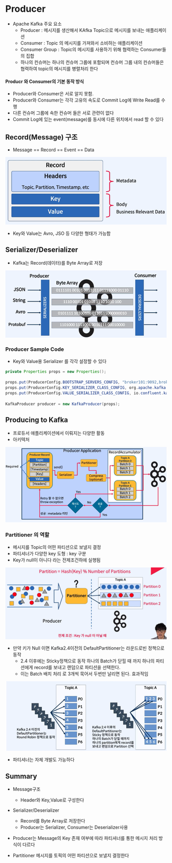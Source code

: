 # Producer

- Apache Kafka 주요 요소
  - Producer : 메시지를 생산해서 KAfka Topic으로 메시지를 보내는 애플리케이션
  - Consumer : Topic 의 메시지를 가져와서 소비하는 애플리케이션
  - Consumer Group : Topic의 메시지를 사용하기 위해 협력하는 Consumer들의 집합
  - 하나의 컨슈머는 하나의 컨슈머 그룹에 포함되며 
    컨슈머 그룹 내의 컨슈머들은 협력하여 topic의 메시지를 병렬처리 한다 



#### Producr 와 Consumer의 기본 동작 방식

- Producer와 Consumer은 서로 알지 못함.
- Producer와 Consumer는 각각 고유의 속도로 Commit Log에 Write Read를 수행
- 다른 컨슈머 그룹에 속한 컨슈머 들은 서로 관련이 없다 
- Commit Log에 있는 event(message)를 동시에 다른 위치에서 read 할 수 있다 





## Record(Message) 구조

- Message == Record == Event == Data 

![image-20220415095439365](..\img\image-20220415095439365.png)

- Key와 Value는 Avro, JSO 등 다양한 형태가 가능함 



## Serializer/Deserializer

- Kafka는 Record(데이터)를 Byte Array로 저장  

![image-20220415095703863](..\img\image-20220415095703863.png)



### Producer Sample Code 

- Key와 Value용 Serializer 를 각각 설정할 수 있다

```java
private Properties props = new Properties();

props.put(ProducerConfig.BOOTSTRAP_SERVERS_CONFIG, "broker101:9092,broker102:9092");
props.put(ProducerConfig.KEY_SERIALIZER_CLASS_CONFIG, org.apache.kafka.common.serialization.StringSerializer.class);
props.put(ProducerConfig.VALUE_SERIALIZER_CLASS_CONFIG, io.confluent.kafka.serializersKafkaAvroSerializer.class);

KafkaProducer producer = new KafkaProducer(props);
```



## Producing to Kafka 

- 프로듀서 애플리케이션에서 이뤄지는 다양한 활동 
- 아키텍처 

![image-20220415100326036](..\img\image-20220415100326036.png)



### Partitioner 의 역할

- 메시지를 Topic의 어떤 파티션으로 보낼지 결정
- 파티셔너가 다양한 key 도형 : key 구분
- Key가 null이 아니다 라는 전제조건하에 실행됨

![image-20220415100936236](..\img\image-20220415100936236.png)







- 만약 키가 Null 이면 Kafka2.4이전의 DefaultPartitioner는 라운드로빈 정책으로 동작
  - 2.4 이후에는 Sticky정책으로 동작 하나의 Batch가 닫힐 때 까지 하나의 파티션에게 record를 보내고 랜덤으로 파티션을 선택한다. 
  - 이는 Batch 배치 처리 로 3개씩 묵어서 두번만 날리면 된다. 효과적임


![image-20220415101245766](..\img\image-20220415101245766.png)

- 파티셔너는 자체 개발도 가능하다 





## Summary

- Message구조 

  - Header와 Key,Value로 구성한다

- Serializer/Deserializer

  - Record를 Byte Array로 저장한다 
  - Producer는 Serializer, Consumer는 Deserializer사용

- Producer는 Message의 Key 존재 여부에 따라 파티셔너를 통한 메시지 처리 방식이 다르다

- Partitioner 메시지를 토픽의 어떤 파티션으로 보낼지 결정한다

  